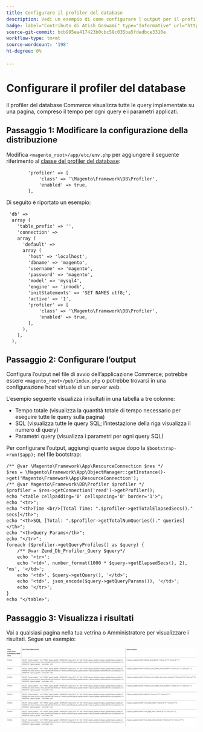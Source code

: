 ```yaml
---
title: Configurare il profiler del database
description: Vedi un esempio di come configurare l'output per il profiler del database.
badge: label="Contributo di Atish Goswami" type="Informative" url="https://github.com/atishgoswami" tooltip="Atish Goswami"
source-git-commit: bcb995ea417423b0cbc59c035ba5fdedbce3310e
workflow-type: tm+mt
source-wordcount: '198'
ht-degree: 0%

---
```



# Configurare il profiler del database

Il profiler del database Commerce visualizza tutte le query implementate su una pagina, compreso il tempo per ogni query e i parametri applicati.

## Passaggio 1: Modificare la configurazione della distribuzione

Modifica `<magento_root>/app/etc/env.php` per aggiungere il seguente riferimento al [classe del profiler del database](https://github.com/magento/magento2/tree/2.4/lib/internal/Magento/Framework/DB/Profiler.php):

```php?start_inline=1
        'profiler' => [
            'class' => '\Magento\Framework\DB\Profiler',
            'enabled' => true,
        ],
```

Di seguito è riportato un esempio:

```php?start_inline=1
 'db' =>
  array (
    'table_prefix' => '',
    'connection' =>
    array (
      'default' =>
      array (
        'host' => 'localhost',
        'dbname' => 'magento',
        'username' => 'magento',
        'password' => 'magento',
        'model' => 'mysql4',
        'engine' => 'innodb',
        'initStatements' => 'SET NAMES utf8;',
        'active' => '1',
        'profiler' => [
            'class' => '\Magento\Framework\DB\Profiler',
            'enabled' => true,
        ],
      ),
    ),
  ),
```

## Passaggio 2: Configurare l’output

Configura l’output nel file di avvio dell’applicazione Commerce; potrebbe essere `<magento_root>/pub/index.php` o potrebbe trovarsi in una configurazione host virtuale di un server web.

L’esempio seguente visualizza i risultati in una tabella a tre colonne:

- Tempo totale (visualizza la quantità totale di tempo necessario per eseguire tutte le query sulla pagina)
- SQL (visualizza tutte le query SQL; l’intestazione della riga visualizza il numero di query)
- Parametri query (visualizza i parametri per ogni query SQL)

Per configurare l’output, aggiungi quanto segue dopo la `$bootstrap->run($app);` nel file bootstrap:

```php?start_inline=1
/** @var \Magento\Framework\App\ResourceConnection $res */
$res = \Magento\Framework\App\ObjectManager::getInstance()->get('Magento\Framework\App\ResourceConnection');
/** @var Magento\Framework\DB\Profiler $profiler */
$profiler = $res->getConnection('read')->getProfiler();
echo "<table cellpadding='0' cellspacing='0' border='1'>";
echo "<tr>";
echo "<th>Time <br/>[Total Time: ".$profiler->getTotalElapsedSecs()." secs]</th>";
echo "<th>SQL [Total: ".$profiler->getTotalNumQueries()." queries]</th>";
echo "<th>Query Params</th>";
echo "</tr>";
foreach ($profiler->getQueryProfiles() as $query) {
    /** @var Zend_Db_Profiler_Query $query*/
    echo '<tr>';
    echo '<td>', number_format(1000 * $query->getElapsedSecs(), 2), 'ms', '</td>';
    echo '<td>', $query->getQuery(), '</td>';
    echo '<td>', json_encode($query->getQueryParams()), '</td>';
    echo '</tr>';
}
echo "</table>";
```

## Passaggio 3: Visualizza i risultati

Vai a qualsiasi pagina nella tua vetrina o Amministratore per visualizzare i risultati. Segue un esempio:

![Risultati del profiler del database di esempio](../../assets/configuration/db-profiler-results.png)
